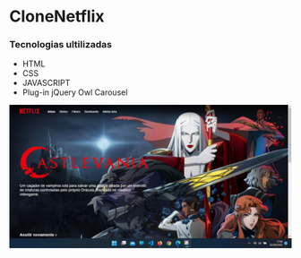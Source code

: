 # CloneNetflix

<h3>Tecnologias ultilizadas</h3>
<ul>
  <li>HTML</li>
  <li>CSS</li>
  <li>JAVASCRIPT</li>
  <li>Plug-in jQuery Owl Carousel</li>
</ul>

<img src="/img/netflix1.jpg" alt="">

